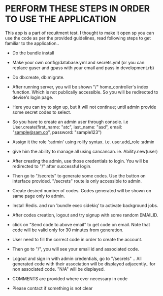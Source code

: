 # PERFORM THESE STEPS IN ORDER TO USE THE APPLICATION

This app is a part of recuitment test. I thought to make it open sp you can use the code as per the provided guidelines, read following steps to get familiar to the application..


* Do the bundle install

* Make your own config/database.yml and secrets.yml
(or you can replace guser and gpass with your email and pass in development.rb)


* Do db:create, db:migrate.


* After running server, you will be shown "/" home_controller's index function. Which is not publically accessible. So you will be redirected to devise's login page. 

* Here you can try to sign up, but it will not continue; until admin provide some secret codes to select. 

* So you have to create an admin user through console. i.e
 User.create(first_name: "atc", last_name: "asd", email: "sample@sam.co", password: "sample123")

* Assign it the role ':admin' using rolify syntax. i.e. user.add_role :admin

* give him the ability to manage all using cancancan. ie. Ability.new(user)  

* After creating the admin, use those credentials to login. You will be redirected to "/" after successful login. 

* Then go to "/secrets" to generate some codes. Use the button on interface provided. "/secrets" route is only accessible to admin. 

* Create desired number of codes. Codes generated will be shown on same page only to admin. 

* Install Redis. and run 'bundle exec sidekiq' to activate background jobs. 

* After codes creation, logout and try signup with some random EMAILID. 

* click on "Send code to above email" to get code on email. Note that code will be valid only for 30 minutes from generation. 

* User need to fill the correct code in order to create the account. 

* Then go to "/", you will see your email id and associated code. 

* Logout and sign in with admin credentials, go to "/secrets" .. All generated code with their association will be displayed adjacently.. for non associated code. "N/A" will be displayed. 

* COMMENTS are provided where ever necessary in code

* Please contact if something is not clear

